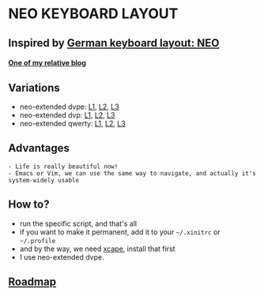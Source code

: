 NEO KEYBOARD LAYOUT
===================

## Inspired by [German keyboard layout: NEO][neo-official]


#### [One of my relative blog][jianshu-blog]


## Variations

- neo-extended dvpe: [L1][dvpe-L1], [L2][dvpe-L2], [L3][neo-L3]
- neo-extended dvp: [L1][dvp-L1], [L2][dvp-L2], [L3][neo-L3]
- neo-extended qwerty: [L1][qwerty-L1], [L2][qwerty-L2], [L3][neo-L3]


## Advantages

    - Life is really beautiful now! 
    - Emacs or Vim, we can use the same way to navigate, and actually it's system-widely usable


## How to?

- run the specific script, and that's all 
- if you want to make it permanent, add it to your `~/.xinitrc` or `~/.profile`
- and by the way, we need [xcape](https://github.com/alols/xcape), install that first
- I use neo-extended dvpe.


## [Roadmap](/roadmap.md)





[neo-official]: http://www.neo-layout.org/
[jianshu-blog]: http://jianshu.io/p/2f56bed65e5c
[dvpe-L1]: http://gnat-tang-shared-image.qiniudn.com/neo-dvpe-L1.svg
[dvpe-L2]: http://gnat-tang-shared-image.qiniudn.com/neo-dvpe-L2.svg
[dvp-L1]: http://gnat-tang-shared-image.qiniudn.com/neo-dvp-L1.svg
[dvp-L2]: http://gnat-tang-shared-image.qiniudn.com/neo-dvp-L2.svg
[qwerty-L1]: http://gnat-tang-shared-image.qiniudn.com/neo-qwerty-L1.svg
[qwerty-L2]: http://gnat-tang-shared-image.qiniudn.com/neo-qwerty-L2.svg
[neo-L3]: http://gnat-tang-shared-image.qiniudn.com/neo-L3.svg
